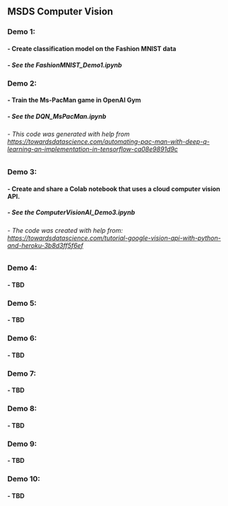 ## MSDS Computer Vision
### Demo 1: 
#### - Create classification model on the Fashion MNIST data
##### - See the FashionMNIST_Demo1.ipynb

### Demo 2: 
#### - Train the Ms-PacMan game in OpenAI Gym
##### - See the DQN_MsPacMan.ipynb
###### - This code was generated with help from https://towardsdatascience.com/automating-pac-man-with-deep-q-learning-an-implementation-in-tensorflow-ca08e9891d9c

### Demo 3: 
#### - Create and share a Colab notebook that uses a cloud computer vision API. 
##### - See the ComputerVisionAI_Demo3.ipynb
###### - The code was created with help from: https://towardsdatascience.com/tutorial-google-vision-api-with-python-and-heroku-3b8d3ff5f6ef

### Demo 4: 
#### - TBD

### Demo 5: 
#### - TBD

### Demo 6: 
#### - TBD

### Demo 7: 
#### - TBD

### Demo 8: 
#### - TBD

### Demo 9: 
#### - TBD

### Demo 10: 
#### - TBD
